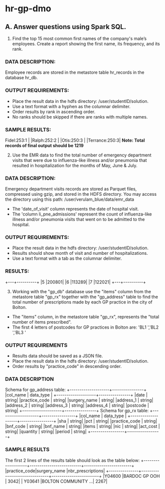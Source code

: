 # hr-gp-dmo

## **A. Answer questions using Spark SQL.**
1. Find the top 15 most common first names of the company's male’s employees. Create a report showing the first name, its frequency, and its rank.
### DATA DESCRIPTION:
Employee records are stored in the metastore table hr_records in the database hr_db.
### OUTPUT REQUIREMENTS:
- Place the result data in the hdfs directory: /user/studentID/solution.
- Use a text format with a hyphen as the columnar delimiter.
- Order results by rank in ascending order.
- No ranks should be skipped if there are ranks with multiple names.
### SAMPLE RESULTS: 
Fidel:253:1 |
|Ralph:252:2 |
|Otis:250:3 |
|Terrance:250:3|
**Note: Total records of final output should be 1219**

2. Use the EMR data to find the total number of emergency department visits that were due to influenza-like illness and/or pneumonia that resulted in hospitalization for the months of May, June & July.
### DATA DESCRIPTION:
Emergency department visits records are stored as Parquet files, compressed using gzip, and stored in the HDFS directory. You may access the directory using this path: /user/verulam_blue/data/emr_data
- The 'date_of_visit' column represents the date of hospital visit.
- The 'column li_pne_admissions' represent the count of influenza-like illness and/or pneumonia visits that went on to be admitted to the hospital. 
### OUTPUT REQUIREMENTS:
- Place the result data in the hdfs directory: /user/studentID/solution.
- Results should show month of visit and number of hospitalizations.
- Use a text format with a tab as the columnar delimiter.
### RESULTS:
+---+----------+
|5 |200801|
|6 |113289|
|7 |122021|
+---+----------+

3. Working with the "gp_db" database use the "items" column from the metastore table "gp_rx" together with the "gp_address" table to find the total number of prescriptions made by each GP practice in the city of Bolton.
- The "items" column, in the metastore table "gp_rx", represents the "total number of items prescribed".
- The first 4 letters of postcodes for GP practices in Bolton are: 'BL1 ','BL2 ','BL3 '
### OUTPUT REQUIREMENTS
- Results data should be saved as a JSON file.
- Place the result data in the hdfs directory: /user/studentID/solution.
- Order results by "practice_code" in descending order.
### DATA DESCRIPTION
Schema for gp_address table:
+--------------------+----------------+
|col_name | data_type |
+--------------------+----------------+
|date | string|
|practice_code | string|
|surgery_name | string|
|address_1 | string|
|address_2 | string|
|address_3 | string|
|address_4 | string|
|postcode | string|
+--------------------+----------------+
Schema for gp_rx table:
+--------------------+-----------------+
|col_name | data_type |
+--------------------+-----------------+
|sha | string| 
|pct | string|
|practice_code | string|
|bnf_code | string|
|bnf_name | string|
|items | string|
|nic | string|
|act_cost | string|
|quantity | string|
|period | string|
+-----------------+-----------------+
### SAMPLE RESULTS
The first 2 lines of the results table should look as the table below:
+-------------------+--------------------------+------------------------+
|practice_code|surgery_name |nbr_prescriptions|
+---------------+-------------------------------+------------------------+
|Y04600 |BARDOC GP OOH | 3042|
| Y03641 |BOLTON COMMUNITY ...| 2267|
